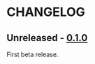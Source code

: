 # CHANGELOG

## Unreleased - [0.1.0]

First beta release.

[0.1.0]: https://github.com/mondeja/wasm-pack-test-all/compare/v0.0.1...v0.1.0
